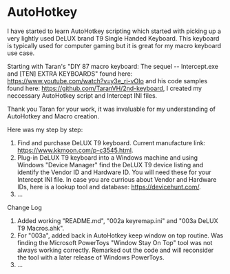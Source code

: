 # AutoHotkey
I have started to learn AutoHotkey scripting which started with picking up a very lightly used DeLUX brand T9 Single Handed Keyboard. This keyboard is typically used for computer gaming but it is great for my macro keyboard use case. 

Starting with Taran's "DIY 87 macro keyboard: The sequel -- Intercept.exe and [TEN] EXTRA KEYBOARDS" found here: https://www.youtube.com/watch?v=y3e_ri-vOIo and his code samples found here: https://github.com/TaranVH/2nd-keyboard, I created my neccessary AutoHotkey script and Intercept INI files. 

Thank you Taran for your work, it was invaluable for my understanding of AutoHotkey and Macro creation. 

Here was my step by step:
1. Find and purchase DeLUX T9 keyboard. Current manufacture link: https://www.kkmoon.com/p-c3545.html.
2. Plug-in DeLUX T9 keyboard into a Windows machine and using Windows "Device Manager" find the DeLUX T9 device listing and identify the 
Vendor ID and Hardware ID. You will need these for your Intercept INI file. In case you are currious about Vendor and Hardware IDs, here is a lookup tool and database: https://devicehunt.com/. 
3. ...




Change Log
1. Added working "README.md", "002a keyremap.ini" and "003a DeLUX T9 Macros.ahk".
2. For "003a", added back in AutoHotkey keep window on top routine. Was finding the Microsoft PowerToys "Window Stay On Top" tool was not always working correctly. Remarked out the code and will reconsider the tool with a later release of Windows PowerToys.
3. ... 

